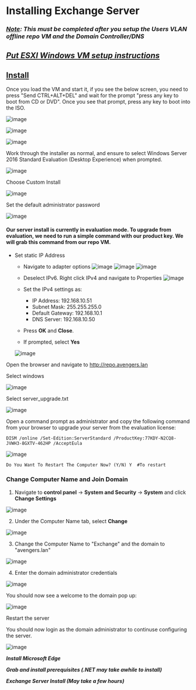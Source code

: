 # Installing Exchange Server

### ***<u>Note</u>: This must be completed after you setup the Users VLAN offline repo VM and the Domain Controller/DNS***

## ***<b><u>Put ESXI Windows VM setup instructions</u></b>***

## <b><u>Install</u></b>

Once you load the VM and start it, if you see the below screen, you need to press "Send CTRL+ALT+DEL" and wait for the prompt "press any key to boot from CD or DVD". Once you see that prompt, press any key to boot into the ISO.

![image](https://github.com/jonezy35/Training-Environment/blob/main/images/Screenshot%202023-03-19%20at%201.23.43%20PM.png?raw=true)

![image](https://github.com/jonezy35/Training-Environment/blob/main/images/Screenshot%202023-03-19%20at%201.23.58%20PM.png?raw=true)

![image](https://github.com/jonezy35/Training-Environment/blob/main/images/Screenshot%202023-03-19%20at%201.24.45%20PM.png?raw=true)

Work through the installer as normal, and ensure to select Windows Server 2016 Standard Evaluation (Desktop Experience) when prompted.

![image](https://github.com/jonezy35/Training-Environment/blob/main/images/Screenshot%202023-03-19%20at%201.27.43%20PM.png?raw=true)

Choose Custom Install

![image](https://github.com/jonezy35/Training-Environment/blob/main/images/Screenshot%202023-03-19%20at%201.28.33%20PM.png?raw=true)

Set the default administrator password

![image](https://github.com/jonezy35/Training-Environment/blob/main/images/Screenshot%202023-03-19%20at%201.38.27%20PM.png?raw=true)

#### Our server install is currently in evaluation mode. To upgrade from evaluation, we need to run a simple command with our product key. We will grab this command from our repo VM.

- Set static IP Address
    - Navigate to adapter options
    ![image](https://github.com/jonezy35/Training-Environment/blob/main/images/Screenshot%202023-03-17%20at%206.30.25%20PM.png?raw=true)
    ![image](https://github.com/jonezy35/Training-Environment/blob/main/images/Screenshot%202023-03-17%20at%206.30.31%20PM.png?raw=true)
    ![image](https://github.com/jonezy35/Training-Environment/blob/main/images/Screenshot%202023-03-17%20at%206.30.38%20PM.png?raw=true)

    - Deselect IPv6. Right click IPv4 and navigate to Properties
    ![image](https://github.com/jonezy35/Training-Environment/blob/main/images/Screenshot%202023-03-17%20at%206.30.51%20PM.png?raw=true)
    - Set the IPv4 settings as:
        - IP Address: 192.168.10.51
        - Subnet Mask: 255.255.255.0
        - Default Gateway: 192.168.10.1
        - DNS Server: 192.168.10.50

    - Press **OK** and **Close**.

    - If prompted, select **Yes**

    ![image](https://github.com/jonezy35/Training-Environment/blob/main/images/Screenshot%202023-03-19%20at%204.13.50%20PM.png?raw=true)

Open the browser and navigate to http://repo.avengers.lan

Select windows

![image](https://github.com/jonezy35/Training-Environment/blob/main/images/Screenshot%202023-03-19%20at%204.14.49%20PM.png?raw=true)

Select server_upgrade.txt

![image](https://github.com/jonezy35/Training-Environment/blob/main/images/Screenshot%202023-03-19%20at%204.14.59%20PM.png?raw=true)

Open a command prompt as administrator and copy the following command from your browser to upgrade your server from the evaluation license:

```
DISM /online /Set-Edition:ServerStandard /ProductKey:77KDY-N2CQ8-JVWH3-8GXTV-462HP /AcceptEula
```

![image](https://github.com/jonezy35/Training-Environment/blob/main/images/Screenshot%202023-03-19%20at%204.15.47%20PM.png?raw=true)

```
Do You Want To Restart The Computer Now? (Y/N) Y  #To restart
```

### Change Computer Name and Join Domain

1. Navigate to **control panel** -> **System and Security** -> **System** and click **Change Settings**

![image](https://github.com/jonezy35/Training-Environment/blob/main/images/Screenshot%202023-03-19%20at%204.25.09%20PM.png?raw=true)

2. Under the Computer Name tab, select **Change**

![image](https://github.com/jonezy35/Training-Environment/blob/main/images/Screenshot%202023-03-19%20at%204.26.47%20PM.png?raw=true)

3. Change the Computer Name to "Exchange" and the domain to "avengers.lan"

![image](https://github.com/jonezy35/Training-Environment/blob/main/images/Screenshot%202023-03-19%20at%204.27.36%20PM.png?raw=true)

4. Enter the domain administrator credentials

![image](https://github.com/jonezy35/Training-Environment/blob/main/images/Screenshot%202023-03-19%20at%204.28.19%20PM.png?raw=true)

You should now see a welcome to the domain pop up:

![image](https://github.com/jonezy35/Training-Environment/blob/main/images/Screenshot%202023-03-19%20at%204.28.26%20PM.png?raw=true)

Restart the server

You should now login as the domain administrator to continuse configuring the server.

![image](https://github.com/jonezy35/Training-Environment/blob/main/images/Screenshot%202023-03-19%20at%204.31.34%20PM.png?raw=true)

***Install Microsoft Edge***


***Grab and install prerequisites (.NET may take awhile to install)***

***Exchange Server Install (May take a few hours)***